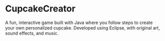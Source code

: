 # CupcakeCreator
A fun, interactive game built with Java where you follow steps to create your own personalized cupcake. Developed using Eclipse, with original art, sound effects, and music.
